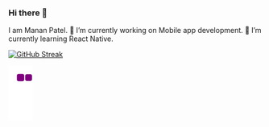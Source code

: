 ### Hi there 👋

I am Manan Patel.
🔭 I’m currently working on Mobile app development.
🌱 I’m currently learning React Native.

<!--
**manan711/manan711** is a ✨ _special_ ✨ repository because its `README.md` (this file) appears on your GitHub profile.

Here are some ideas to get you started:

- 🔭 I’m currently working on ...
- 🌱 I’m currently learning ...
- 👯 I’m looking to collaborate on ...
- 🤔 I’m looking for help with ...
- 💬 Ask me about ...
- 📫 How to reach me: ...
- 😄 Pronouns: ...
- ⚡ Fun fact: ...
-->
[![GitHub Streak](https://github-readme-streak-stats.herokuapp.com?user=manan711&theme=tokyonight)](https://git.io/streak-stats)
<!-- [![Manan's GitHub stats](https://github-readme-stats.vercel.app/api?username=manan711)](https://github.com/manan711/github-readme-stats)
-->
![snake gif](https://github.com/manan711/manan711/blob/output/github-contribution-grid-snake.gif)
